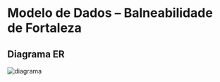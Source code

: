 # Modelo de Dados – Balneabilidade de Fortaleza

## Diagrama ER

![diagrama](https://github.com/user-attachments/assets/81288ea1-2535-4e77-a52d-2edd9bbbb48d)


 
